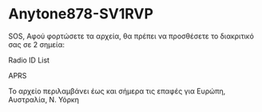 # Anytone878-SV1RVP

SOS, Αφού φορτώσετε τα αρχεία, θα πρέπει να προσθέσετε το διακριτικό σας σε 2 σημεία:

Radio ID List

APRS


Το αρχείο περιλαμβάνει έως και σήμερα τις επαφές για Ευρώπη, Αυστραλία, Ν. Υόρκη
